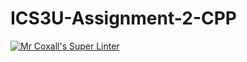 # ICS3U-Assignment-2-CPP

[![Mr Coxall's Super Linter](https://github.com/Kyanh-Pham/ICS3U-Assignment-2-CPP/workflows/Mr%20Coxall's%20Super%20Linter/badge.svg)](https://github.com/Kyanh-Pham/ICS3U-Assignment-2-CPP/actions/)

